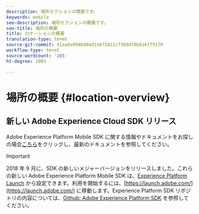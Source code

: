 ```yaml
---
description: 場所セクションの概要です。
keywords: mobile
seo-description: 場所セクションの概要です。
seo-title: 場所の概要
title: ロケーションの概要
translation-type: tm+mt
source-git-commit: 41aa0a994bd0ad1e6f5421cf368d78b616ff9170
workflow-type: tm+mt
source-wordcount: '105'
ht-degree: 100%

---
```



# 場所の概要 {#location-overview}

## 新しい Adobe Experience Cloud SDK リリース

Adobe Experience Platform Mobile SDK に関する情報やドキュメントをお探しの場合[こちら](https://aep-sdks.gitbook.io/docs/)をクリックし、最新のドキュメントを参照してください。

>[!IMPORTANT]
>
>2018 年 9 月に、SDK の新しいメジャーバージョンをリリースしました。これらの新しい Adobe Experience Platform Mobile SDK は、[Experience Platform Launch](https://www.adobe.com/jp/experience-platform/launch.html) から設定できます。利用を開始するには、[https://launch.adobe.com/](https://launch.adobe.com/) に移動します。Experience Platform SDK リポジトリの内容については、[Github: Adobe Experience Platform SDK](https://github.com/Adobe-Marketing-Cloud/acp-sdks) を参照してください。
